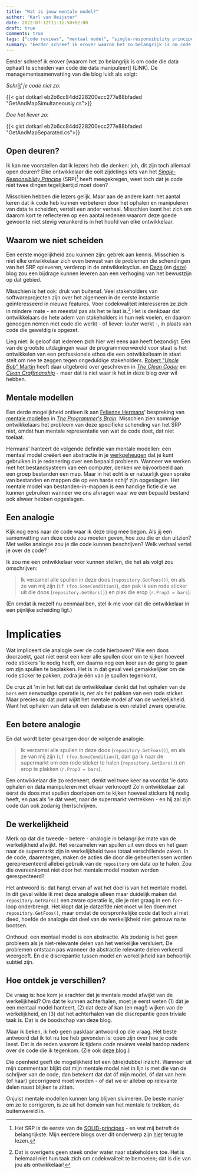 ```yaml
---
title: "Wat is jouw mentale model?"
author: "Karl van Heijster"
date: 2022-07-12T11:11:50+02:00
draft: true
comments: true
tags: ["code reviews", "mentaal model", "single-responsibility principe"]
summary: "Eerder schreef ik erover waarom het zo belangrijk is om code die data ophaalt te scheiden van code die data manipuleert. Ik kan me voorstellen dat ik lezers heb die denken: joh, dit zijn toch allemaal open deuren? Misschien hebben die lezers gelijk. Maar aan de andere kant: het aantal keren dat ik code heb kunnen verbeteren door het ophalen en manipuleren van data te scheiden, vertelt een ander verhaal. Misschien loont het zich om daarom kort te reflecteren op een aantal redenen waarom deze goede gewoonte niet stevig verankerd is in het hoofd van elke ontwikkelaar."
---
```


Eerder schreef ik erover [waarom het zo belangrijk is om code die data ophaalt te scheiden van code die data manipuleert] (LINK). De managementsamenvatting van die blog luidt als volgt:


*Schrijf je code niet zo:*


{{< gist dotkarl eb2b6cc84dd228200ecc277e88bfaded "GetAndMapSimultaneously.cs">}}


*Doe het liever zo:*


{{< gist dotkarl eb2b6cc84dd228200ecc277e88bfaded "GetAndMapSeparated.cs">}}


## Open deuren?


Ik kan me voorstellen dat ik lezers heb die denken: joh, dit zijn toch allemaal open deuren? Elke ontwikkelaar die ooit zijdelings iets van het [*Single-Responsibility Principe*](https://en.wikipedia.org/wiki/Single-responsibility_principle) (SRP)[^1] heeft meegekregen, weet toch dat je code niet twee dingen tegelijkertijd moet doen?


Misschien hebben die lezers gelijk. Maar aan de andere kant: het aantal keren dat ik code heb kunnen verbeteren door het ophalen en manipuleren van data te scheiden, vertelt een ander verhaal. Misschien loont het zich om daarom kort te reflecteren op een aantal redenen waarom deze goede gewoonte niet stevig verankerd is in het hoofd van elke ontwikkelaar.


## Waarom we niet scheiden


Een eerste mogelijkheid zou kunnen zijn: gebrek aan kennis. Misschien is niet elke ontwikkelaar zich even bewust van de problemen die schendingen van het SRP opleveren, verderop in de ontwikkelcyclus.  en [Deze](/blog/scheid-data-ophalen-van-data-manipuleren/) (en [deze](/blog/21/05/enums-switch-statements-en-solid-2/)) blog zou een bijdrage kunnen leveren aan een verhoging van het bewustzijn op dat gebied.


Misschien is het ook: druk van buitenaf. Veel stakeholders van softwareprojecten zijn over het algemeen in de eerste instantie geïnteresseerd in nieuwe features. Voor codekwaliteit interesseren ze zich in mindere mate - en meestal pas als het te laat is.[^2] Het is denkbaar dat ontwikkelaars de hete adem van stakeholders in hun nek voelen, en daarom genoegen nemen met code die werkt - of liever: *louter* werkt -, in plaats van code die geweldig is opgezet. 


Lieg niet: ik geloof dat iedereen zich hier wel eens aan heeft bezondigt. Eén van de grootste uitdagingen waar de programmeerwereld voor staat is het ontwikkelen van een professionele ethos die een ontwikkelteam in staat stelt om nee te zeggen tegen ongeduldige stakeholders. [Robert "*Uncle Bob*" Martin](http://cleancoder.com/) heeft daar uitgebreid over geschreven in [*The Clean Coder*](https://www.pearson.com/us/higher-education/program/Martin-Clean-Coder-The-A-Code-of-Conduct-for-Professional-Programmers/PGM8366.html) en [*Clean Craftmanship*](https://www.pearson.com/us/higher-education/program/Martin-Clean-Craftsmanship-Disciplines-Standards-and-Ethics/PGM2931928.html) - maar dat is niet waar ik het in deze blog over wil hebben. 


## Mentale modellen


Een derde mogelijkheid ontleen ik aan [Felienne Hermans](https://www.felienne.com/)' bespreking van [mentale modellen](https://en.wikipedia.org/wiki/Mental_model) in [*The Programmer's Brain*](https://www.manning.com/books/the-programmers-brain). Misschien zien sommige ontwikkelaars het probleem van deze specifieke schending van het SRP niet, omdat hun mentale representatie van wat de code doet, dat niet toelaat.


Hermans' hanteert de volgende definitie van mentale modellen: een mentaal model creëert een abstractie in je [werkgeheugen](https://en.wikipedia.org/wiki/Working_memory) dat je kunt gebruiken in je redenering over een bepaald probleem. Wanneer we werken met het bestandsysteem van een computer, denken we bijvoorbeeld aan een groep bestanden een map. Maar in het echt is er natuurlijk geen sprake van bestanden en mappen die op een harde schijf zijn opgeslagen. Het mentale model van bestanden-in-mappen is een handige fictie die we kunnen gebruiken wanneer we ons afvragen waar we een bepaald bestand ook alweer hebben opgeslagen.


## Een analogie


Kijk nog eens naar de code waar ik deze blog mee begon. Als jij een samenvatting van deze code zou moeten geven, hoe zou die er dan uitzien? Met welke analogie zou je die code kunnen beschrijven? Welk verhaal vertel je over de code?


Ik zou me een ontwikkelaar voor kunnen stellen, die het als volgt zou omschrijven: 


> Ik verzamel alle spullen in deze doos (`repository.GetFoos()`), en als ze van mij zijn (`if (foo.SomeCondition)`), dan pak ik een rode sticker uit die doos (`repository.GetBars()`) en plak die erop (`r.Prop3 = bars`).


(En omdat ik mezelf nu eenmaal ben, stel ik me voor dat die ontwikkelaar in een pijnlijke scheiding ligt.)


# Implicaties


Wat impliceert die analogie over de code hierboven? Wie een doos doorzoekt, gaat niet eerst een keer alle spullen door om te kijken hoeveel rode stickers 'ie nodig heeft, om daarna nog een keer aan de gang te gaan om zijn spullen te beplakken. Het is in dat geval veel gemakkelijker om de rode sticker te pakken, zodra je één van je spullen tegenkomt.


De crux zit 'm in het feit dat de ontwikkelaar denkt dat het ophalen van de `bars` een eenvoudige operatie is, net als het pakken van een rode sticker. Maar precies op dat punt wijkt het mentale model af van de werkelijkheid. Want het ophalen van data uit een database is een relatief zware operatie.


## Een betere analogie


En dat wordt beter gevangen door de volgende analogie:


> Ik verzamel alle spullen in deze doos (`repository.GetFoos()`), en als ze van mij zijn (`if (foo.SomeCondition)`), dan ga ik naar de supermarkt om een rode sticker te halen (`repository.GetBars()`) en erop te plakken (`r.Prop3 = bars`). 


Een ontwikkelaar die zo redeneert, denkt wel twee keer na voordat 'ie data ophalen en data manipuleren met elkaar verknoopt! Zo'n ontwikkelaar zal éérst de doos met spullen doorlopen om te kijken hoeveel stickers hij nodig heeft, en pas als 'ie dát weet, naar de supermarkt vertrekken - en hij zal zijn code dan ook zodanig (her)schrijven.


## De werkelijkheid


Merk op dat die tweede - betere - analogie in belangrijke mate van de werkelijkheid afwijkt. Het verzamelen van spullen uit een doos en het gaan naar de supermarkt zijn in werkelijkheid twee totaal verschillende zaken. In de code, daarentegen, maken de acties die door die gebeurtenissen worden gerepresenteerd allebei gebruik van de `repository` om data op te halen. Zou die overeenkomst niet door het mentale model moeten worden gerespecteerd?


Het antwoord is: dat hangt ervan af wat het doel is van het mentale model. In dit geval wilde ik met deze analogie alleen maar duidelijk maken dat `repository.GetBars()` een zware operatie is, die je niet graag in een `for`-loop onderbrengt. Het klopt dat je datzelfde niet moet willen doen met `repository.GetFoos()`, maar omdat de oorspronkelijke code dat toch al niet deed, hoefde de analogie dat deel van de werkelijkheid niet getrouw na te bootsen.


Onthoud: een mentaal model is een abstractie. Als zodanig is het geen probleem als je niet-relevante delen van het werkelijke versluiert. De problemen ontstaan pas wanneer de abstractie relevante delen verkeerd weergeeft. En die discrepantie tussen model en werkelijkheid kan behoorlijk subtiel zijn.


## Hoe ontdek je verschillen?


De vraag is: hoe kom je erachter dat je mentale model afwijkt van de werkelijkheid? Om dat te kunnen achterhalen, moet je eerst weten (1) dát je een mentaal model hanteert, (2) dat deze af kan (en mag!) wijken van de werkelijkheid, en (3) dat het achterhalen van die discrepantie geen triviale taak is. Dat is de boodschap van deze blog.


Maar ik beken, ik heb geen pasklaar antwoord op die vraag. Het beste antwoord dat ik tot nu toe heb gevonden is: open zijn over hoe je code leest. Dat is de reden waarom ik tijdens *code reviews* veelal hardop nadenk over de code die ik tegenkom. (Zie ook [deze blog](/blog/22/01/code-reviews-als-leermiddel/).) 


Die openheid geeft de mogelijkheid tot een (drie)dubbel inzicht. Wanneer uit mijn commentaar blijkt dat mijn mentale model niet in lijn is met die van de schrijver van de code, dan betekent dat dat óf mijn model, óf dat van hem (of haar) gecorrigeerd moet worden - of dat we er allebei op relevante delen naast blijken te zitten. 


Onjuist mentale modellen kunnen lang blijven sluimeren. De beste manier om ze te corrigeren, is ze uit het domein van het mentale te trekken, de buitenwereld in.



[^1]: Het SRP is de eerste van de [SOLID-principes](https://en.wikipedia.org/wiki/SOLID) - en wat mij betreft de belangrijkste. Mijn eerdere blogs over dit onderwerp zijn [hier](/tags/single-responsibility-principe/) terug te lezen.


[^2]: Dat is overigens geen steek onder water naar stakeholders toe. Het is helemaal niet hun taak zich om codekwaliteit te bemoeien; dat is die van jou als ontwikkelaar!
